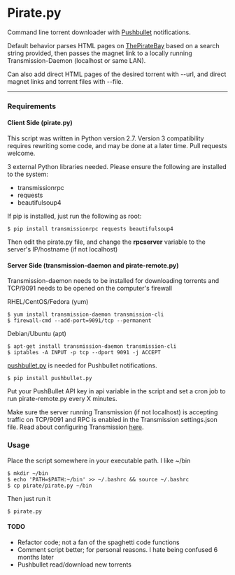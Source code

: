 # Pirate.py

Command line torrent downloader with [Pushbullet](https://pushbullet.com) notifications.	

Default behavior parses HTML pages on [ThePirateBay](https://thepiratebay.se) based on a search string provided, then passes the magnet link to a locally running Transmission-Daemon (localhost or same LAN). 

Can also add direct HTML pages of the desired torrent with --url, and direct magnet links and torrent files with --file.

----

### Requirements

#### Client Side (pirate.py)

This script was written in Python version 2.7. Version 3 compatibility requires rewriting some code, and may be done at a later time. Pull requests welcome.

3 external Python libraries needed. Please ensure the following are installed to the system:

 * transmissionrpc
 * requests
 * beautifulsoup4

If pip is installed, just run the following as root:

```
$ pip install transmissionrpc requests beautifulsoup4
```

Then edit the pirate.py file, and change the __rpcserver__ variable to the server's IP/hostname (if not localhost)


#### Server Side (transmission-daemon and pirate-remote.py)

Transmission-daemon needs to be installed for downloading torrents and TCP/9091 needs to be opened on the computer's firewall

RHEL/CentOS/Fedora (yum)

```
$ yum install transmission-daemon transmission-cli 
$ firewall-cmd --add-port=9091/tcp --permanent
```

Debian/Ubuntu (apt)

```
$ apt-get install transmission-daemon transmission-cli
$ iptables -A INPUT -p tcp --dport 9091 -j ACCEPT
```

[pushbullet.py](https://github.com/randomchars/pushbullet.py) is needed for Pushbullet notifications.

```
$ pip install pushbullet.py
```

Put your PushBullet API key in api variable in the script and set a cron job to run pirate-remote.py every X minutes.

Make sure the server running Transmission (if not localhost) is accepting traffic on TCP/9091 and RPC is enabled in the Transmission settings.json file. Read about configuring Transmission [here](https://trac.transmissionbt.com/wiki/EditConfigFiles).


### Usage

Place the script somewhere in your executable path. I like ~/bin

```
$ mkdir ~/bin
$ echo 'PATH=$PATH:~/bin' >> ~/.bashrc && source ~/.bashrc
$ cp pirate/pirate.py ~/bin
```

Then just run it

```
$ pirate.py
```


#### TODO

 * Refactor code; not a fan of the spaghetti code functions
 * Comment script better; for personal reasons. I hate being confused 6 months later
 * Pushbullet read/download new torrents
